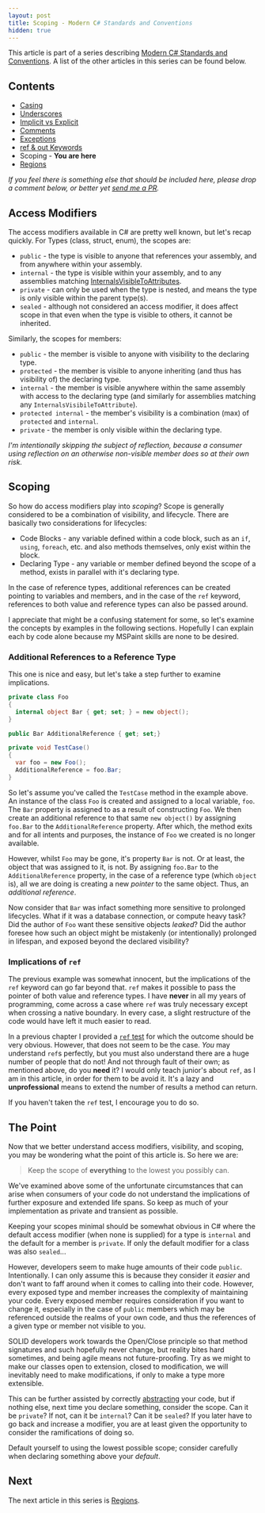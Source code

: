 ```yaml
---
layout: post
title: Scoping - Modern C# Standards and Conventions
hidden: true
---
```


This article is part of a series describing [Modern C# Standards and Conventions](http://blog.devbot.net/standards). A list of the other articles in this series can be found below.

## Contents

* [Casing](http://blog.devbot.net/conventions-casing)
* [Underscores](http://blog.devbot.net/conventions-underscores)
* [Implicit vs Explicit](http://blog.devbot.net/conventions-implicit)
* [Comments](http://blog.devbot.net/conventions-comments)
* [Exceptions](http://blog.devbot.net/conventions-exceptions)
* [ref & out Keywords](http://blog.devbot.net/conventions-refs)
* Scoping - **You are here**
* [Regions](http://blog.devbot.net/conventions-regions)

_If you feel there is something else that should be included here, please drop a comment below, or better yet [send me a PR](https://github.com/smudge202/smudge202.github.io)._

## Access Modifiers

The access modifiers available in C# are pretty well known, but let's recap quickly. For Types (class, struct, enum), the scopes are:

* `public` - the type is visible to anyone that references your assembly, and from anywhere within your assembly.
* `internal` - the type is visible within your assembly, and to any assemblies matching [InternalsVisibleToAttributes](https://msdn.microsoft.com/en-us/library/system.runtime.compilerservices.internalsvisibletoattribute(v=vs.110).aspx).
* `private` - can only be used when the type is nested, and means the type is only visible within the parent type(s).
* `sealed` - although not considered an access modifier, it does affect scope in that even when the type is visible to others, it cannot be inherited.

Similarly, the scopes for members:

* `public` - the member is visible to anyone with visibility to the declaring type.
* `protected` - the member is visible to anyone inheriting (and thus has visibility of) the declaring type.
* `internal` - the member is visible anywhere within the same assembly with access to the declaring type (and similarly for assemblies matching any `InternalsVisibileToAttribute`).
* `protected internal` - the member's visibility is a combination (max) of `protected` and `internal`.
* `private` - the member is only visible within the declaring type.

_I'm intentionally skipping the subject of reflection, because a consumer using reflection on an otherwise non-visible member does so at their own risk._

## Scoping

So how do access modifiers play into _scoping_? Scope is generally considered to be a combination of visibility, and lifecycle. There are basically two considerations for lifecycles:

* Code Blocks - any variable defined within a code block, such as an `if`, `using`, `foreach`, etc. and also methods themselves, only exist within the block.
* Declaring Type - any variable or member defined beyond the scope of a method, exists in parallel with it's declaring type.

In the case of reference types, additional references can be created pointing to variables and members, and in the case of the `ref` keyword, references to both value and reference types can also be passed around.

I appreciate that might be a confusing statement for some, so let's examine the concepts by examples in the following sections. Hopefully I can explain each by code alone because my MSPaint skills are none to be desired.

### Additional References to a Reference Type

This one is nice and easy, but let's take a step further to examine implications.

```c#
private class Foo
{
  internal object Bar { get; set; } = new object();
}

public Bar AdditionalReference { get; set;}

private void TestCase()
{
  var foo = new Foo();
  AdditionalReference = foo.Bar;
}
```

So let's assume you've called the `TestCase` method in the example above. An instance of the class `Foo` is created and assigned to a local variable, `foo`. The `Bar` property is assigned to as a result of constructing `Foo`. We then create an additional reference to that same `new object()` by assigning `foo.Bar` to the `AdditionalReference` property. After which, the method exits and for all intents and purposes, the instance of `Foo` we created is no longer available.

However, whilst `Foo` may be gone, it's property `Bar` is not. Or at least, the object that was assigned to it, is not. By assigning `foo.Bar` to the `AdditionalReference` property, in the case of a reference type (which `object` is), all we are doing is creating a new _pointer_ to the same object. Thus, an _additional reference_.

Now consider that `Bar` was infact something more sensitive to prolonged lifecycles. What if it was a database connection, or compute heavy task? Did the author of `Foo` want these sensitive objects _leaked_? Did the author foresee how such an object might be mistakenly (or intentionally) prolonged in lifespan, and exposed beyond the declared visibility?

### Implications of `ref`

The previous example was somewhat innocent, but the implications of the `ref` keyword can go far beyond that. `ref` makes it possible to pass the pointer of both value and reference types. I have **never** in all my years of programming, come across a case where `ref` was truly necessary except when crossing a native boundary. In every case, a slight restructure of the code would have left it much easier to read.

In a previous chapter I provided a [`ref` test](http://blog.devbot.net/conventions-refs/#test) for which the outcome should be very obvious. However, that does not seem to be the case. _You_ may understand `ref`s perfectly, but you must also understand there are a huge number of people that do not! And not through fault of their own; as mentioned above, do you **need** it? I would only teach junior's about `ref`, as I am in this article, in order for them to be avoid it. It's a lazy and **unprofessional** means to extend the number of results a method can return.

If you haven't taken the `ref` test, I encourage you to do so.

## The Point

Now that we better understand access modifiers, visibility, and scoping, you may be wondering what the point of this article is. So here we are:

> Keep the scope of **everything** to the lowest you possibly can.

We've examined above some of the unfortunate circumstances that can arise when consumers of your code do not understand the implications of further exposure and extended life spans. So keep as much of your implementation as private and transient as possible.

Keeping your scopes minimal should be somewhat obvious in C# where the default access modifier (when none is supplied) for a type is `internal` and the default for a member is `private`. If only the default modifier for a class was also `sealed`...

However, developers seem to make huge amounts of their code `public`. Intentionally. I can only assume this is because they consider it _easier_ and don't want to faff around when it comes to calling into their code. However, every exposed type and member increases the complexity of maintaining your code. Every exposed member requires consideration if you want to change it, especially in the case of `public` members which may be referenced outside the realms of your own code, and thus the references of a given type or member not visible to you.

SOLID developers work towards the Open/Close principle so that method signatures and such hopefully never change, but reality bites hard sometimes, and being agile means not future-proofing. Try as we might to make our classes open to extension, closed to modification, we will inevitably need to make modifications, if only to make a type more extensible.

This can be further assisted by correctly [abstracting](http://blog.devbot.net/abstracting) your code, but if nothing else, next time you declare something, consider the scope. Can it be `private`? If not, can it be `internal`? Can it be `sealed`? If you later have to go back and increase a modifier, you are at least given the opportunity to consider the ramifications of doing so.

Default yourself to using the lowest possible scope; consider carefully when declaring something above your _default_.

## Next

The next article in this series is [Regions](http://blog.devbot.net/conventions-regions).
